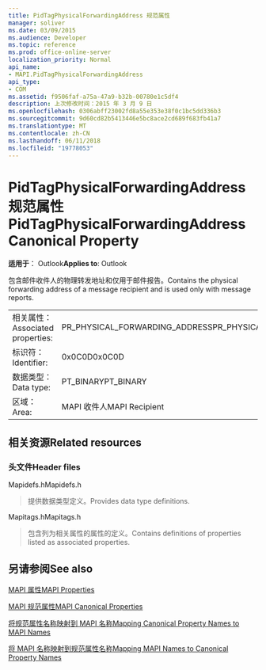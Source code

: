 ```yaml
---
title: PidTagPhysicalForwardingAddress 规范属性
manager: soliver
ms.date: 03/09/2015
ms.audience: Developer
ms.topic: reference
ms.prod: office-online-server
localization_priority: Normal
api_name:
- MAPI.PidTagPhysicalForwardingAddress
api_type:
- COM
ms.assetid: f9506faf-a75a-47a9-b32b-00780e1c5df4
description: 上次修改时间：2015 年 3 月 9 日
ms.openlocfilehash: 0306abff23002fd8a55e353e38f0c1bc5dd336b3
ms.sourcegitcommit: 9d60cd82b5413446e5bc8ace2cd689f683fb41a7
ms.translationtype: MT
ms.contentlocale: zh-CN
ms.lasthandoff: 06/11/2018
ms.locfileid: "19778053"
---
```

# <a name="pidtagphysicalforwardingaddress-canonical-property"></a><span data-ttu-id="0ad99-103">PidTagPhysicalForwardingAddress 规范属性</span><span class="sxs-lookup"><span data-stu-id="0ad99-103">PidTagPhysicalForwardingAddress Canonical Property</span></span>

  
  
<span data-ttu-id="0ad99-104">**适用于**： Outlook</span><span class="sxs-lookup"><span data-stu-id="0ad99-104">**Applies to**: Outlook</span></span> 
  
<span data-ttu-id="0ad99-105">包含邮件收件人的物理转发地址和仅用于邮件报告。</span><span class="sxs-lookup"><span data-stu-id="0ad99-105">Contains the physical forwarding address of a message recipient and is used only with message reports.</span></span>
  
|||
|:-----|:-----|
|<span data-ttu-id="0ad99-106">相关属性：</span><span class="sxs-lookup"><span data-stu-id="0ad99-106">Associated properties:</span></span>  <br/> |<span data-ttu-id="0ad99-107">PR_PHYSICAL_FORWARDING_ADDRESS</span><span class="sxs-lookup"><span data-stu-id="0ad99-107">PR_PHYSICAL_FORWARDING_ADDRESS</span></span>  <br/> |
|<span data-ttu-id="0ad99-108">标识符：</span><span class="sxs-lookup"><span data-stu-id="0ad99-108">Identifier:</span></span>  <br/> |<span data-ttu-id="0ad99-109">0x0C0D</span><span class="sxs-lookup"><span data-stu-id="0ad99-109">0x0C0D</span></span>  <br/> |
|<span data-ttu-id="0ad99-110">数据类型：</span><span class="sxs-lookup"><span data-stu-id="0ad99-110">Data type:</span></span>  <br/> |<span data-ttu-id="0ad99-111">PT_BINARY</span><span class="sxs-lookup"><span data-stu-id="0ad99-111">PT_BINARY</span></span>  <br/> |
|<span data-ttu-id="0ad99-112">区域：</span><span class="sxs-lookup"><span data-stu-id="0ad99-112">Area:</span></span>  <br/> |<span data-ttu-id="0ad99-113">MAPI 收件人</span><span class="sxs-lookup"><span data-stu-id="0ad99-113">MAPI Recipient</span></span>  <br/> |
   
## <a name="related-resources"></a><span data-ttu-id="0ad99-114">相关资源</span><span class="sxs-lookup"><span data-stu-id="0ad99-114">Related resources</span></span>

### <a name="header-files"></a><span data-ttu-id="0ad99-115">头文件</span><span class="sxs-lookup"><span data-stu-id="0ad99-115">Header files</span></span>

<span data-ttu-id="0ad99-116">Mapidefs.h</span><span class="sxs-lookup"><span data-stu-id="0ad99-116">Mapidefs.h</span></span>
  
> <span data-ttu-id="0ad99-117">提供数据类型定义。</span><span class="sxs-lookup"><span data-stu-id="0ad99-117">Provides data type definitions.</span></span>
    
<span data-ttu-id="0ad99-118">Mapitags.h</span><span class="sxs-lookup"><span data-stu-id="0ad99-118">Mapitags.h</span></span>
  
> <span data-ttu-id="0ad99-119">包含列为相关属性的属性的定义。</span><span class="sxs-lookup"><span data-stu-id="0ad99-119">Contains definitions of properties listed as associated properties.</span></span>
    
## <a name="see-also"></a><span data-ttu-id="0ad99-120">另请参阅</span><span class="sxs-lookup"><span data-stu-id="0ad99-120">See also</span></span>



[<span data-ttu-id="0ad99-121">MAPI 属性</span><span class="sxs-lookup"><span data-stu-id="0ad99-121">MAPI Properties</span></span>](mapi-properties.md)
  
[<span data-ttu-id="0ad99-122">MAPI 规范属性</span><span class="sxs-lookup"><span data-stu-id="0ad99-122">MAPI Canonical Properties</span></span>](mapi-canonical-properties.md)
  
[<span data-ttu-id="0ad99-123">将规范属性名称映射到 MAPI 名称</span><span class="sxs-lookup"><span data-stu-id="0ad99-123">Mapping Canonical Property Names to MAPI Names</span></span>](mapping-canonical-property-names-to-mapi-names.md)
  
[<span data-ttu-id="0ad99-124">将 MAPI 名称映射到规范属性名称</span><span class="sxs-lookup"><span data-stu-id="0ad99-124">Mapping MAPI Names to Canonical Property Names</span></span>](mapping-mapi-names-to-canonical-property-names.md)

